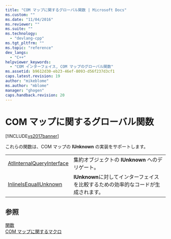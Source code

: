 ```yaml
---
title: "COM マップに関するグローバル関数 | Microsoft Docs"
ms.custom: ""
ms.date: "11/04/2016"
ms.reviewer: ""
ms.suite: ""
ms.technology: 
  - "devlang-cpp"
ms.tgt_pltfrm: ""
ms.topic: "reference"
dev_langs: 
  - "C++"
helpviewer_keywords: 
  - "COM インターフェイス, COM マップのグローバル関数"
ms.assetid: b9612d30-eb23-46ef-8093-d56f237d3cf1
caps.latest.revision: 19
author: "mikeblome"
ms.author: "mblome"
manager: "ghogen"
caps.handback.revision: 20
---
```

# COM マップに関するグローバル関数
[!INCLUDE[vs2017banner](../../assembler/inline/includes/vs2017banner.md)]

これらの関数は、COM マップの **IUnknown** の実装をサポートします。  
  
|||  
|-|-|  
|[AtlInternalQueryInterface](../Topic/AtlInternalQueryInterface.md)|集約オブジェクトの **IUnknown** へのデリゲート。|  
|[InlineIsEqualIUnknown](../Topic/InlineIsEqualIUnknown.md)|**IUnknown**に対してインターフェイスを比較するための効率的なコードが生成されます。|  
  
## 参照  
 [関数](../../atl/reference/atl-functions.md)   
 [COM マップに関するマクロ](../../atl/reference/com-map-macros.md)